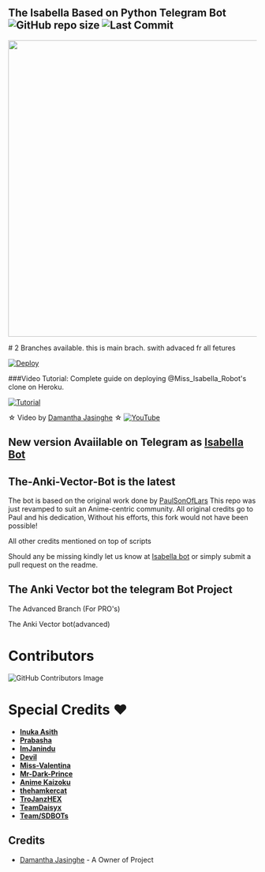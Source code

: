 ##     The Isabella Based on Python Telegram Bot ![GitHub repo size](https://img.shields.io/github/repo-size/Damantha126/The-Anki-Vector?label=Repo%20Size) ![Last Commit](https://img.shields.io/github/last-commit/damantha126/the-anki-vector?color=red&label=Last%20commit&logo=damantha&logoColor=green)
<p align="center">
  <img src="https://telegra.ph/file/563a7d5fcf06c5a74bdd1.jpg" width='600"'>
</p>
      # 2 Branches available. this is main brach. swith advaced fr all fetures

[![Deploy](https://www.herokucdn.com/deploy/button.svg)](https://heroku.com/deploy?template=https://github.com/ThilinaWeerasekara2003/Isabella.git)


###Video Tutorial:
Complete guide on deploying @Miss_Isabella_Robot's clone on Heroku.

[![Tutorial](https://yt-embed.herokuapp.com/embed?v=fXXEcAkWAFU)](https://www.youtube.com/watch?v=fXXEcAkWAFU)

☆ Video by [Damantha Jasinghe](https://www.youtube.com/watch?v=fXXEcAkWAFU) ☆
[![YouTube](https://img.shields.io/badge/YouTube-Video%20Tutorial-red?logo=youtube)](https://www.youtube.com/watch?v=fXXEcAkWAFU)

## New version Avaiilable on Telegram as [Isabella Bot](http://t.me/Miss_Isabella_Bot)
## The-Anki-Vector-Bot is the latest




The bot is based on the original work done by [PaulSonOfLars](https://github.com/PaulSonOfLars)
This repo was just revamped to suit an Anime-centric community. All original credits go to Paul and his dedication, Without his efforts, this fork would not have been possible!

All other credits mentioned on top of scripts

Should any be missing kindly let us know at [Isabella bot](https://t.me/hitecobotchanal) or simply submit a pull request on the readme.

## The Anki Vector bot the telegram Bot Project
The Advanced Branch (For PRO's)

The Anki Vector bot(advanced)

# Contributors

![GitHub Contributors Image](https://contrib.rocks/image?repo=Damantha126/the-anki-vector)

# Special Credits ❤


- **[Inuka Asith](https://github.com/inukaasith)** 
- **[Prabasha](https://github.com/prabhasha-p/)** 
- **[ImJanindu](https://github.com/imjanindu)** 
- **[Devil](https://github.com/lucifeermorningstar)** 
- **[Miss-Valentina](https://github.com/Miss-Valentina)** 
- **[Mr-Dark-Prince](https://github.com/Mr-Dark-Prince/)** 
- **[Anime Kaizoku](https://github.com/AnimeKaizoku)**
- **[thehamkercat](https://github.com/thehamkercat/)**
- **[TroJanzHEX](https://github.com/TroJanzHEX/)**
- **[TeamDaisyx](https://github.com/teamdaisyx)**
- **[Team/SDBOTs](https://github.com/TeamSDBOTs)**
## Credits
- [Damantha Jasinghe](https://github.com/Damantha126) - A Owner of Project
